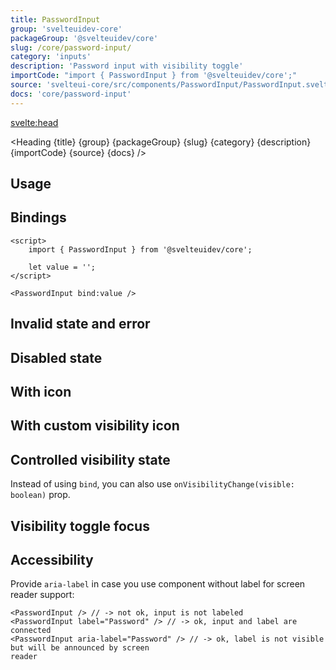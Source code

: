```yaml
---
title: PasswordInput
group: 'svelteuidev-core'
packageGroup: '@svelteuidev/core'
slug: /core/password-input/
category: 'inputs'
description: 'Password input with visibility toggle'
importCode: "import { PasswordInput } from '@svelteuidev/core';"
source: 'svelteui-core/src/components/PasswordInput/PasswordInput.svelte'
docs: 'core/password-input'
---
```


<script>
    import { Demo, PasswordInputDemos } from '@svelteuidev/demos';
	import { Heading } from "$lib/components";
</script>

<svelte:head>

  <title>{title} - SvelteUI</title>
</svelte:head>

<Heading {title} {group} {packageGroup} {slug} {category} {description} {importCode} {source} {docs} />

## Usage

<Demo demo={PasswordInputDemos.configurator} />

## Bindings

```svelte
<script>
	import { PasswordInput } from '@svelteuidev/core';

	let value = '';
</script>

<PasswordInput bind:value />
```

## Invalid state and error

<Demo demo={PasswordInputDemos.invalid} />

## Disabled state

<Demo demo={PasswordInputDemos.disabled} />

## With icon

<Demo demo={PasswordInputDemos.icon} />

## With custom visibility icon

<Demo demo={PasswordInputDemos.visibilityicon} />

## Controlled visibility state

Instead of using `bind`, you can also use `onVisibilityChange(visible: boolean)` prop.

<Demo demo={PasswordInputDemos.controlledvisibility} />

## Visibility toggle focus

<Demo demo={PasswordInputDemos.visibilityfocus} />

## Accessibility

Provide `aria-label` in case you use component without label for screen reader support:

```svelte
<PasswordInput /> // -> not ok, input is not labeled
<PasswordInput label="Password" /> // -> ok, input and label are connected
<PasswordInput aria-label="Password" /> // -> ok, label is not visible but will be announced by screen
reader
```
